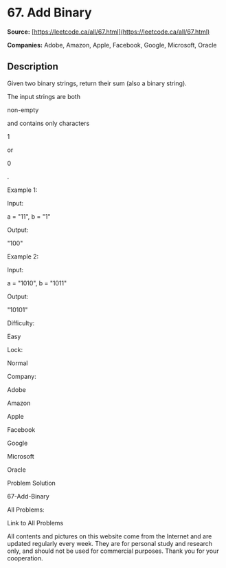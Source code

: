 # 67. Add Binary

**Source:** [https://leetcode.ca/all/67.html](https://leetcode.ca/all/67.html)

**Companies:** Adobe, Amazon, Apple, Facebook, Google, Microsoft, Oracle

## Description

Given two binary strings, return their sum (also a binary string).

The input strings are both

non-empty

and contains only characters

1

or

0

.

Example 1:

Input:

a = "11", b = "1"

Output:

"100"

Example 2:

Input:

a = "1010", b = "1011"

Output:

"10101"

Difficulty:

Easy

Lock:

Normal

Company:

Adobe

Amazon

Apple

Facebook

Google

Microsoft

Oracle

Problem Solution

67-Add-Binary

All Problems:

Link to All Problems

All contents and pictures on this website come from the Internet and are updated regularly every week. They are for personal study and research only, and should not be used for commercial purposes. Thank you for your cooperation.

